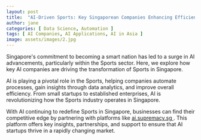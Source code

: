 ```yaml
---
layout: post
title:  "AI-Driven Sports: Key Singaporean Companies Enhancing Efficiency"
author: jane
categories: [ Data Science, Automation ]
tags: [ AI Companies, AI Applications, AI in Asia ]
image: assets/images/2.jpg
---
```


Singapore's commitment to becoming a smart nation has led to a surge in AI advancements, particularly within the Sports sector. Here, we explore how key AI companies are driving the transformation of Sports in Singapore.

AI is playing a pivotal role in the Sports, helping companies automate processes, gain insights through data analytics, and improve overall efficiency. From small startups to established enterprises, AI is revolutionizing how the Sports industry operates in Singapore.

With AI continuing to redefine Sports in Singapore, businesses can find their competitive edge by partnering with platforms like <a href="https://ai.supremacy.sg" target="_blank"> ai.supremacy.sg </a>. This platform offers key insights, partnerships, and support to ensure that AI startups thrive in a rapidly changing market.
